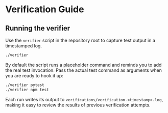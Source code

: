 # Verification Guide

## Running the verifier

Use the `verifier` script in the repository root to capture test output in a timestamped log.

```bash
./verifier
```

By default the script runs a placeholder command and reminds you to add the real test invocation. Pass the actual test command as arguments when you are ready to hook it up:

```bash
./verifier pytest
./verifier npm test
```

Each run writes its output to `verifications/verification-<timestamp>.log`, making it easy to review the results of previous verification attempts.
